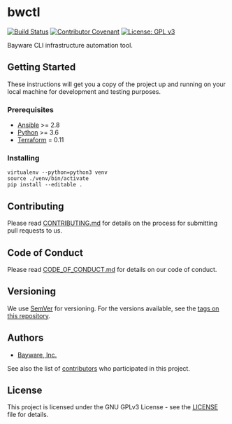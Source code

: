 # bwctl

[![Build Status](https://travis-ci.org/Bayware/bwctl.svg?branch=master)](https://travis-ci.org/Bayware/bwctl) [![Contributor Covenant](https://img.shields.io/badge/Contributor%20Covenant-v2.0%20adopted-ff69b4.svg)](code-of-conduct.md) [![License: GPL v3](https://img.shields.io/badge/License-GPLv3-blue.svg)](https://www.gnu.org/licenses/gpl-3.0)

Bayware CLI infrastructure automation tool.

## Getting Started

These instructions will get you a copy of the project up and running on your local machine for development and testing purposes.

### Prerequisites

- [Ansible](https://www.ansible.com/) >= 2.8
- [Python](https://www.python.org/downloads/) >= 3.6
- [Terraform](https://www.terraform.io/downloads.html) = 0.11

### Installing

```
virtualenv --python=python3 venv
source ./venv/bin/activate
pip install --editable .
```

## Contributing

Please read [CONTRIBUTING.md](./CONTRIBUTING.md) for details on the process for submitting pull requests to us.

## Code of Conduct

Please read [CODE_OF_CONDUCT.md](./CODE_OF_CONDUCT.md) for details on our code of conduct.

## Versioning

We use [SemVer](http://semver.org/) for versioning. For the versions available, see the [tags on this repository](https://github.com/Bayware/bwctl/tags).

## Authors

* [Bayware, Inc.](https://www.bayware.io/)

See also the list of [contributors](https://github.com/Bayware/bwctl/contributors) who participated in this project.

## License

This project is licensed under the GNU GPLv3 License - see the [LICENSE](./LICENSE) file for details.
